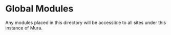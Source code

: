 # Global Modules
Any modules placed in this directory will be accessible to all sites under this instance of Mura.